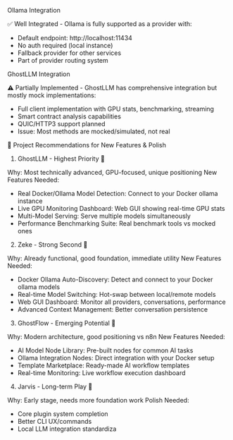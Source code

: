
  Ollama Integration

  ✅ Well Integrated - Ollama is fully supported as a provider with:
  - Default endpoint: http://localhost:11434
  - No auth required (local instance)
  - Fallback provider for other services
  - Part of provider routing system

  GhostLLM Integration

  ⚠️ Partially Implemented - GhostLLM has comprehensive integration but mostly mock 
  implementations:
  - Full client implementation with GPU stats, benchmarking, streaming
  - Smart contract analysis capabilities
  - QUIC/HTTP3 support planned
  - Issue: Most methods are mocked/simulated, not real

  🚀 Project Recommendations for New Features & Polish

  1. GhostLLM - Highest Priority 🥇

  Why: Most technically advanced, GPU-focused, unique positioning
  New Features Needed:
  - Real Docker/Ollama Model Detection: Connect to your Docker ollama instance
  - Live GPU Monitoring Dashboard: Web GUI showing real-time GPU stats
  - Multi-Model Serving: Serve multiple models simultaneously
  - Performance Benchmarking Suite: Real benchmark tools vs mocked ones

  2. Zeke - Strong Second 🥈

  Why: Already functional, good foundation, immediate utility
  New Features Needed:
  - Docker Ollama Auto-Discovery: Detect and connect to your Docker ollama models
  - Real-time Model Switching: Hot-swap between local/remote models
  - Web GUI Dashboard: Monitor all providers, conversations, performance
  - Advanced Context Management: Better conversation persistence

  3. GhostFlow - Emerging Potential 🥉

  Why: Modern architecture, good positioning vs n8n
  New Features Needed:
  - AI Model Node Library: Pre-built nodes for common AI tasks
  - Ollama Integration Nodes: Direct integration with your Docker setup
  - Template Marketplace: Ready-made AI workflow templates
  - Real-time Monitoring: Live workflow execution dashboard

  4. Jarvis - Long-term Play 🔧

  Why: Early stage, needs more foundation work
  Polish Needed:
  - Core plugin system completion
  - Better CLI UX/commands
  - Local LLM integration standardiza
